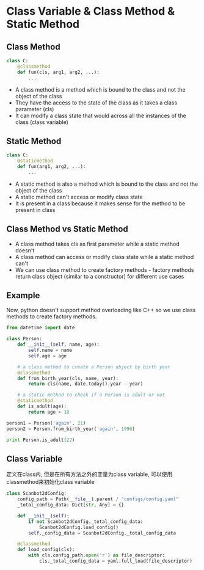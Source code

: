 # Class Variable & Class Method & Static Method

## Class Method
```python
class C:
    @classmethod
    def fun(cls, arg1, arg2, ...):
        ...
```

* A class method is a method which is bound to the class and not the object of the class
* They have the access to the state of the class as it takes a class parameter (cls)
* It can modify a class state that would across all the instances of the class (class variable)

## Static Method
```python
class C:
    @staticmethod
    def fun(arg1, arg2, ...):
        ...
```

* A static method is also a method which is bound to the class and not the object of the class
* A static method can't access or modify class state
* It is present in a class because it makes sense for the method to be present in class

## Class Method vs Static Method
* A class method takes cls as first parameter while a static method doesn't
* A class method can access or modify class state while a static method can't
* We can use class method to create factory methods - factory methods return class object (similar to a constructor)
for different use cases

## Example
Now, python doesn't support method overloading like C++ so we use class methods to create factory methods.

```python
from datetime import date

class Person:
    def __init__(self, name, age):
        self.name = name
        self.age = age

    # a class method to create a Person object by birth year
    @classmethod
    def from_birth_year(cls, name, year):
        return cls(name, date.today().year - year)

    # a static method to check if a Person is adult or not
    @staticmethod
    def is_adult(age):
        return age > 18

person1 = Person('again', 21)
person2 = Person.from_birth_year('again', 1996)

print Person.is_adult(22)
```

## Class Variable
定义在class内, 但是在所有方法之外的变量为class variable, 可以使用classmethod来初始化class variable
```python
class Scanbot2dConfig:
    config_path = Path(__file__).parent / "configs/config.yaml"
    _total_config_data: Dict[str, Any] = {}

    def __init__(self):
        if not Scanbot2dConfig._total_config_data:
            Scanbot2dConfig.load_config()
        self._config_data = Scanbot2dConfig._total_config_data

    @classmethod
    def load_config(cls):
        with cls.config_path.open('r') as file_descriptor:
            cls._total_config_data = yaml.full_load(file_descriptor)
```
